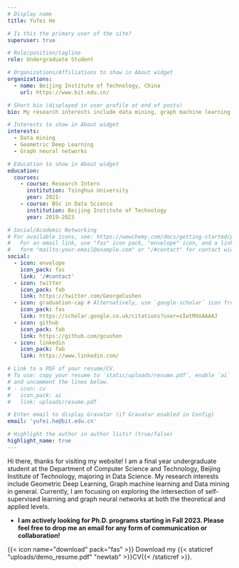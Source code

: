 ```yaml
---
# Display name
title: Yufei He

# Is this the primary user of the site?
superuser: true

# Role/position/tagline
role: Undergraduate Student

# Organizations/Affiliations to show in About widget
organizations:
  - name: Beijing Institute of Technology, China
    url: https://www.bit.edu.cn/

# Short bio (displayed in user profile at end of posts)
bio: My research interests include data mining, graph machine learning and graph neural networks.

# Interests to show in About widget
interests:
  - Data mining
  - Geometric Deep Learning
  - Graph neural networks

# Education to show in About widget
education:
  courses:
    - course: Research Intern
      institution: Tsinghua University
      year: 2021-
    - course: BSc in Data Science
      institution: Beijing Institute of Technology
      year: 2019-2023

# Social/Academic Networking
# For available icons, see: https://wowchemy.com/docs/getting-started/page-builder/#icons
#   For an email link, use "fas" icon pack, "envelope" icon, and a link in the
#   form "mailto:your-email@example.com" or "/#contact" for contact widget.
social:
  - icon: envelope
    icon_pack: fas
    link: '/#contact'
  - icon: twitter
    icon_pack: fab
    link: https://twitter.com/GeorgeCushen
  - icon: graduation-cap # Alternatively, use `google-scholar` icon from `ai` icon pack
    icon_pack: fas
    link: https://scholar.google.co.uk/citations?user=sIwtMXoAAAAJ
  - icon: github
    icon_pack: fab
    link: https://github.com/gcushen
  - icon: linkedin
    icon_pack: fab
    link: https://www.linkedin.com/

# Link to a PDF of your resume/CV.
# To use: copy your resume to `static/uploads/resume.pdf`, enable `ai` icons in `params.toml`,
# and uncomment the lines below.
# - icon: cv
#   icon_pack: ai
#   link: uploads/resume.pdf

# Enter email to display Gravatar (if Gravatar enabled in Config)
email: 'yufei.he@bit.edu.cn'

# Highlight the author in author lists? (true/false)
highlight_name: true
---
```

Hi there, thanks for visiting my website! I am a final year undergraduate student at the Department of Computer Science and Technology, Beijing Institute of Technology, majoring in Data Science. My research interests include Geometric Deep Learning, Graph machine learning and Data mining in general. Currently, I am focusing on exploring the intersection of self-supervised learning and graph neural networks at both the theoretical and applied levels.


* **I am actively looking for Ph.D. programs starting in Fall 2023. Please feel free to drop me an email for any form of communication or collaboration!**

{{< icon name="download" pack="fas" >}} Download my {{< staticref "uploads/demo_resume.pdf" "newtab" >}}CV{{< /staticref >}}.
